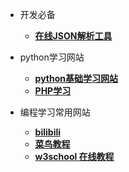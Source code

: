 <!--
 * @Author: zpc 2827985512@qq.com
 * @Date: 2023-01-29 11:21:59
 * @LastEditors: zpc 2827985512@qq.com
 * @LastEditTime: 2023-01-29 12:21:45
 * @FilePath: \repository\_navbar.md
 * @Description: 这是默认设置,请设置`customMade`, 打开koroFileHeader查看配置 进行设置: https://github.com/OBKoro1/koro1FileHeader/wiki/%E9%85%8D%E7%BD%AE
-->
* 开发必备
   * [**在线JSON解析工具**](http://www.json.cn/)
* python学习网站
   * [**python基础学习网站**](https://www.python.org)
   *  [**PHP学习**](/new/README.md)

* 编程学习常用网站
    * [**bilibili**](https://www.bilibili.com/)
    * [**菜鸟教程**](https://www.runoob.com/)
    * [**w3school 在线教程**](https://www.w3school.com.cn/)